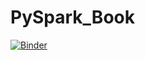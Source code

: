 # PySpark_Book

[![Binder](https://mybinder.org/badge_logo.svg)](https://mybinder.org/v2/gh/ae-de/PySpark_Book/Chap_'1)

